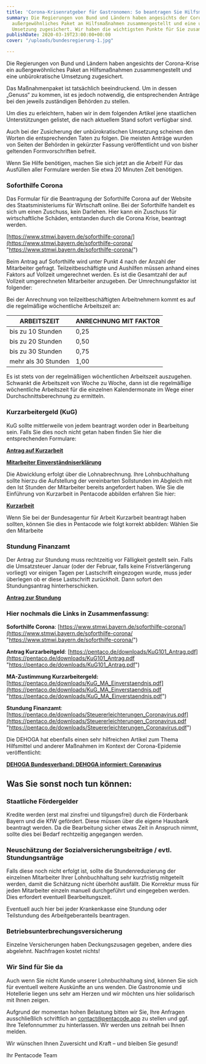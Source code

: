 ```yaml
---
title: 'Corona-Krisenratgeber für Gastronomen: So beantragen Sie Hilfsmittel'
summary: Die Regierungen von Bund und Ländern haben angesichts der Corona-Krise ein
  außergewöhnliches Paket an Hilfsmaßnahmen zusammengestellt und eine unbürokratische
  Umsetzung zugesichert. Wir haben die wichtigsten Punkte für Sie zusammengefasst.
publishDate: 2020-03-19T23:00:00+00:00
cover: "/uploads/bundesregierung-1.jpg"

---
```

Die Regierungen von Bund und Ländern haben angesichts der Corona-Krise ein außergewöhnliches Paket an Hilfsmaßnahmen zusammengestellt und eine unbürokratische Umsetzung zugesichert.

Das Maßnahmenpaket ist tatsächlich beeindruckend. Um in dessen „Genuss“ zu kommen, ist es jedoch notwendig, die entsprechenden Anträge bei den jeweils zuständigen Behörden zu stellen.

Um dies zu erleichtern, haben wir in dem folgenden Artikel jene staatlichen Unterstützungen gelistet, die nach aktuellem Stand sofort verfügbar sind.

Auch bei der Zusicherung der unbürokratischen Umsetzung scheinen den Worten die entsprechenden Taten zu folgen. Die meisten Anträge wurden von Seiten der Behörden in gekürzter Fassung veröffentlicht und von bisher geltenden Formvorschriften befreit.

Wenn Sie Hilfe benötigen, machen Sie sich jetzt an die Arbeit! Für das Ausfüllen aller Formulare werden Sie etwa 20 Minuten Zeit benötigen.

### Soforthilfe Corona

Das Formular für die Beantragung der Soforthilfe Corona auf der Website des Staatsministeriums für Wirtschaft online. Bei der Soforthilfe handelt es sich um einen Zuschuss, kein Darlehen. Hier kann ein Zuschuss für wirtschaftliche Schäden, entstanden durch die Corona Krise, beantragt werden.

[https://www.stmwi.bayern.de/soforthilfe-corona/](https://www.stmwi.bayern.de/soforthilfe-corona/ "https://www.stmwi.bayern.de/soforthilfe-corona/")

Beim Antrag auf Soforthilfe wird unter Punkt 4 nach der Anzahl der Mitarbeiter gefragt. Teilzeitbeschäftigte und Aushilfen müssen anhand eines Faktors auf Vollzeit umgerechnet werden. Es ist die Gesamtzahl der auf Vollzeit umgerechneten Mitarbeiter anzugeben. Der Umrechnungsfaktor ist folgender:

Bei der Anrechnung von teilzeitbeschäftigten Arbeitnehmern kommt es auf die regelmäßige wöchentliche Arbeitszeit an:

| ARBEITSZEIT | ANRECHNUNG MIT FAKTOR |
| --- | --- |
| bis zu 10 Stunden | 0,25 |
| bis zu 20 Stunden | 0,50 |
| bis zu 30 Stunden | 0,75 |
| mehr als 30 Stunden | 1,00 |

Es ist stets von der regelmäßigen wöchentlichen Arbeitszeit auszugehen. Schwankt die Arbeitszeit von Woche zu Woche, dann ist die regelmäßige wöchentliche Arbeitszeit für die einzelnen Kalendermonate im Wege einer Durchschnittsberechnung zu ermitteln.

### Kurzarbeitergeld (KuG)

KuG sollte mittlerweile von jedem beantragt worden oder in Bearbeitung sein. Falls Sie dies noch nicht getan haben finden Sie hier die entsprechenden Formulare:

[**Antrag auf Kurzarbeit**](https://pentaco.de/downloads/KuG101_Antrag.pdf)

[**Mitarbeiter Einverständniserklärung**](https://pentaco.de/downloads/KuG_MA_Einverstaendnis.pdf)

Die Abwicklung erfolgt über die Lohnabrechnung. Ihre Lohnbuchhaltung sollte hierzu die Aufstellung der vereinbarten Sollstunden im Abgleich mit den Ist Stunden der Mitarbeiter bereits angefordert haben. Wie Sie die Einführung von Kurzarbeit in Pentacode abbilden erfahren Sie hier:

[**Kurzarbeit**](https://support.pentaco.de/article/49-kurzarbeit)

Wenn Sie bei der Bundesagentur für Arbeit Kurzarbeit beantragt haben sollten, können Sie dies in Pentacode wie folgt korrekt abbilden: Wählen Sie den Mitarbeite

### Stundung Finanzamt

Der Antrag zur Stundung muss rechtzeitig vor Fälligkeit gestellt sein. Falls die Umsatzsteuer Januar (oder der Februar, falls keine Fristverlängerung vorliegt) vor einigen Tagen per Lastschrift eingezogen wurde, muss jeder überlegen ob er diese Lastschrift zurückholt. Dann sofort den Stundungsantrag hinterherschicken.

[**Antrag zur Stundung**](https://pentaco.de/downloads/Steuererleichterungen_Coronavirus.pdf)

### Hier nochmals die Links in Zusammenfassung:

**Soforthilfe Corona**: [https://www.stmwi.bayern.de/soforthilfe-corona/](https://www.stmwi.bayern.de/soforthilfe-corona/ "https://www.stmwi.bayern.de/soforthilfe-corona/")

**Antrag Kurzarbeitgeld**: [https://pentaco.de/downloads/KuG101_Antrag.pdf](https://pentaco.de/downloads/KuG101_Antrag.pdf "https://pentaco.de/downloads/KuG101_Antrag.pdf")

**MA-Zustimmung Kurzarbeitergeld:** [https://pentaco.de/downloads/KuG_MA_Einverstaendnis.pdf](https://pentaco.de/downloads/KuG_MA_Einverstaendnis.pdf "https://pentaco.de/downloads/KuG_MA_Einverstaendnis.pdf")

**Stundung Finanzamt**: [https://pentaco.de/downloads/Steuererleichterungen_Coronavirus.pdf](https://pentaco.de/downloads/Steuererleichterungen_Coronavirus.pdf "https://pentaco.de/downloads/Steuererleichterungen_Coronavirus.pdf")

Die DEHOGA hat ebenfalls einen sehr hilfreichen Artikel zum Thema Hilfsmittel und anderer Maßnahmen im Kontext der Corona-Epidemie veröffentlicht:

[**DEHOGA Bundesverband: DEHOGA informiert: Coronavirus**](https://www.dehoga-bundesverband.de/presse-news/aktuelles/dehoga-informiert-coronavirus/)

## Was Sie sonst noch tun können:

### Staatliche Fördergelder

Kredite werden (erst mal zinsfrei und tilgungsfrei) durch die Förderbank Bayern und die KfW gefördert. Diese müssen über die eigene Hausbank beantragt werden. Da die Bearbeitung sicher etwas Zeit in Anspruch nimmt, sollte dies bei Bedarf rechtzeitig angegangen werden.

### Neuschätzung der Sozialversicherungsbeiträge / evtl. Stundungsanträge

Falls diese noch nicht erfolgt ist, sollte die Stundenreduzierung der einzelnen Mitarbeiter Ihrer Lohnbuchhaltung sehr kurzfristig mitgeteilt werden, damit die Schätzung nicht überhöht ausfällt. Die Korrektur muss für jeden Mitarbeiter einzeln manuell durchgeführt und eingegeben werden. Dies erfordert eventuell Bearbeitungszeit.

Eventuell auch hier bei jeder Krankenkasse eine Stundung oder Teilstundung des Arbeitgeberanteils beantragen.

### Betriebsunterbrechungsversicherung

Einzelne Versicherungen haben Deckungszusagen gegeben, andere dies abgelehnt. Nachfragen kostet nichts!

### Wir Sind für Sie da

Auch wenn Sie nicht Kunde unserer Lohnbuchhaltung sind, können Sie sich für eventuell weitere Auskünfte an uns wenden. Die Gastronomie und Hotellerie liegen uns sehr am Herzen und wir möchten uns hier solidarisch mit Ihnen zeigen.

Aufgrund der momentan hohen Belastung bitten wir Sie, Ihre Anfragen ausschließlich schriftlich an [contact@pentacode.app](mailto:contact@pentacode.app) zu stellen und ggf. Ihre Telefonnummer zu hinterlassen. Wir werden uns zeitnah bei Ihnen melden.

Wir wünschen Ihnen Zuversicht und Kraft – und bleiben Sie gesund!

Ihr Pentacode Team